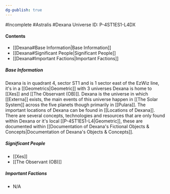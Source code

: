```yaml
---
dg-publish: true
---
```

#Incomplete #Astralis #Dexana
Universe ID: P-4ST1ES1-L4DX
#### Contents
- [[Dexana#Base Information|Base Information]]
- [[Dexana#Significant People|Significant People]]
- [[Dexana#Important Factions|Important Factions]]
##### Base Information
Dexana is in quadrant 4, sector ST1 and is 1 sector east of the EzWiz line, it's in a [[Geometrics|Geometric]] with 3 universes
Dexana is home to [[Xes]] and [[The Observant (OB)]].
Dexana is the universe in which [[Externa]] exists, the main events of this universe happen in [[The Solar System]] across the five planets though primarily in [[Pulara]].
The important locations of Dexana can be found in [[Locations of Dexana]].
There are several concepts, technologies and resources that are only found within Dexana or it's local [[P-4ST1ES1-L4|Geometric]], these are documented within [[Documentation of Dexana's Fictional Objects & Concepts|Documentation of Dexana's Objects & Concepts]].
##### Significant People
- [[Xes]]
- [[The Observant (OB)]]
##### Important Factions
- N/A